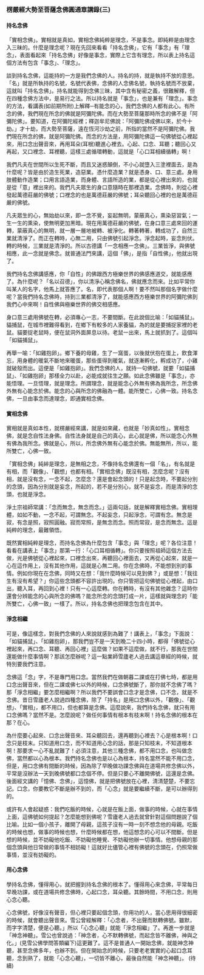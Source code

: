 ### 楞嚴經大勢至菩薩念佛圓通章講錄(三) 

#### 持名念佛

「實相念佛」。實相就是真如，實相念佛純粹是理念，不是事念。即純粹是由理念入三昧的。什麼是理念呢？現在先回來看看「持名念佛」，它有「事念」有「理念」，表面看起來「持名念佛」好像是事念，實際上它含有理念，所以表上持名這個方法有包含「事念」、「理念」。

談到持名念佛，這能持的一方是我們念佛的人。持名的持，就是執持不放的意思。「名」就是所執持的名號，名號代表佛，念佛的人念佛名號，執持名號而不放棄，這就叫「持名念佛」。持名就能得到念佛三昧，其中含有秘密之義，很難解釋，但在四種念佛方法中，是易行之法。所以持名就是「事念」，也是兼有「理念」。事念的方法，看講表(如前期所附)上解釋─有能念的心，我們念佛的人都有此心。有所念的佛，我們現在所念的佛就是阿彌陀佛。而在大勢至菩薩那時所念的佛不是「阿彌陀佛」。要知道，在阿彌陀經裡；釋迦牟尼佛說：「阿彌陀佛成佛以來，於今十劫。」才十劫，而大勢至菩薩，遠在恆河沙劫之前，所指的當然不是阿彌陀佛。我們現在所念的佛，就是阿彌陀佛。而念的方法是，用阿彌陀佛這一句佛號從心裡起來，用口念出聲音來，再用耳朵(耳根)聽進心裡去。心起、口念、耳聽；聽回心又再起，又口裡念、耳裡聽，這樣三處循環轉動，這就是「心口耳相續循轉」啊！

我們凡夫在世間所以生死不斷，而且又迷惑顛倒，不小心就墮入三塗裡面去，是為什麼呢？皆是由於造生死業，造惡業。憑什麼造業？就是憑身、口、意三處。身用肢體動作造業；口用言語造業，而身體、言語所造的業，都是從心裡出來的，也就是從「意」裡出來的。我們凡夫眾生的身口意隨時在那裡造業。念佛時，則從心裡發起萬德莊嚴的佛號；口裡念的也是萬德莊嚴的佛號；耳朵聽回心裡的也是萬德莊嚴的佛號。

凡夫眾生的心，無始劫以來，即一念不覺，妄起無明，蒙蔽真心，熏染惡習氣；一生一生的熏染，使無明更加黑暗。現在用萬德莊嚴的佛號，在身口意三處來回的運轉，蒙蔽真心的無明，就一層一層地被轉、被淨化。轉著轉著，轉成功了，自然三業就清淨了。而正在轉時，心無二用，只由佛號引起淨念。淨念起時，妄念則伏。轉的時候，三業就是清淨的。所以古德講「一念相應一念佛」。三業皆淨，與佛號相應，此一念就是佛念。就普通法門來講，這個「佛」，是指「自性佛」，他就出現了。

我們持名念佛講感應，你「自性」的佛跟西方極樂世界的佛感應道交，就能感應了。為什麼呢？「名以召德」，你以清淨心稱念佛名，佛就應念而來。比如平常你叫某人的名字，他馬上就答應了。名，即代表那個人啊！要不然叫那個名字做什麼呢？當我們持名念佛時，持到三業都清淨了，就能感應西方極樂世界的阿彌陀佛到我們心中來啊！自性佛與極樂世界的佛交相感應。

身口意三處用佛號在轉，必須專心一志，不要間斷。在此說個比喻：「如貓捕鼠」。貓捕鼠，在城市裡難得看到，在鄉下有較多的人家養貓，為的就是要捕捉家裡的老鼠。貓要捉老鼠時，便在鼠洞外面屏息以待。老鼠一出來，馬上就抓到了。這個叫「如貓捕鼠」。

再舉一喻：「如雞抱卵」。鄉下養的母雞，生了一窩蛋，以後就伏抱在蛋上，飲食渾忘，用身體的暖氣不斷地來暖蛋，那些蛋得到暖氣，就逐漸孵化，孵成功了，小雞就破殼而出。這便是「如雞抱卵」。我們念佛的人，就持一句佛號，就要「如貓捕鼠」、「如雞抱卵」那樣全力以赴，必能成就往生之願。如此念佛雖是「事念」，亦能悟理。一旦悟理，就是理念。所謂理念，就是能念心外無有佛為我所念，所念佛外無有心能念於佛。能念的心與所念的佛融為一體。能所雙亡，心佛一致。持名念佛，一旦由事念而達理念，即通實相念佛。

#### 實相念佛

實相就是真如本性，就楞嚴經來講，就是如來藏，也就是「妙真如性」。實相念佛，就是念自性法身佛。自性法身就是自己的真心，此心就是佛，所以能念心外無有佛為我所念。佛就是心，所以，所念佛外無有心能念於佛。無能無所，所以，能所雙亡，心佛一致。

「實相念佛」純綷是理念，是無相之念，不像持名念佛還有一個「名」，有名就是有相，而「觀像」、「觀想」也都有相。「實相念佛」既沒有相，怎麼念呢？沒有相，就是沒有念，一念不起，怎麼念？還是會起念頭的！只是起念時，不要起分別的念頭，因為分別就是妄念，所起的，若不是分別心，就不是妄念，而是清淨的念頭，也就是淨念。

淨土宗祖師常講：「念而無念，無念而念。」這兩句話，就是解釋實相念佛。實相理體，如如不動，一念不起，可謂無念。不起妄念，只起淨念，可謂有念。無念是寂，有念是照，寂照圓融。寂而常照，是無念而念。照而常寂，是念而無念。這是純粹的理念，最難領悟。

既然實相純粹是理念，而持名念佛為什麼包含「事念」與「理念」呢？各位注意！看看在講表上「事念」那第一行：「心口耳相循轉」。你只要按照祖師這個方法去做，光是佛號從心裡起來，口裡念出來，再聽回心裡面去，又再從心起來，就是一心在這作用上，沒有其他作用，這就是心無二用。你在念佛時，不能想到別的事情。例如你現在在念佛，同時又在想：「我什麼時候可以見到佛？」或是想：「我往生有沒有希望？」你這些念頭都不容許出現的。你只管把這句佛號從心裡起，由口出，聽入耳，再回到心裡！只有一心這麼轉。你在轉時，有沒有其他雜念？這時你還會分辨能念的心與所念的佛嗎？能念所念的念頭打成一片，這樣就與理念的「能所雙亡，心佛一致」一樣了。所以，持名念佛也把理念包含在其中。 

#### 淨念相繼

可是，像這樣念，對我們念佛的人來說就感到為難了！講表上，「事念」下面說：「如貓捕鼠」、「如雞抱卵」，那我們豈不是一天到晚二十四小時，都得「佛號從心裡起來，再口念、耳聽、再回心裡」這麼做？如果不這麼做，就不行，那我在世間還能做什麼事情啊？那該怎麼辦呢？這一點業師雪廬老人過去講這章經的時候，就特別要我們注意。

念佛這「念」字，不是專門用口念。當然我們在做朝暮二課或在打佛七時，都是用口念出聲音來，但在二課或佛七以外的時候，口念佛號斷了，那你就不念佛了嗎？那「淨念相繼」要怎麼相繼啊？所以我們不要誤會口念才是念佛，口不念，就是不念佛。昔日雪廬老人說過四種念佛，除了「持名」是用口念佛以外，「觀像」、「觀想」、「實相」，都不用口，但也都算是念佛。這麼說來，我們持名念佛，就只有用口念佛嗎？當然不是。怎麼說呢？做任何事情有根本有枝末啊！持名念佛的根本在那？在心。

為什麼要心起來、口念出聲音來、耳朵聽回去，還再聽到心裡去？心是根本啊！口念只是枝末。只知道用口念，而不知道用心念的話，那是只知枝末，不知道根本啊！那要求一心不亂就難了！必須注意，其他三種念佛，都不用口念，也叫做念佛，當然都以心為根本。我們持名念佛也是以心為根本，持名當然不能不用口念，但是，用口念佛有間斷的時候，因為除了早晚做功課念佛與在道場共修念佛以外，平常是沒辦法一天到晚佛號都口念個不停。但是只要心不離開佛號，這還是念佛。後面經文講的「憶佛、念佛」，這憶佛，就是把佛號放在心裡，清清楚楚，不要忘記。口念，你要教它不斷是辦不到的，而「心念」就是要繼續不斷，是可以辦得到的。

或許有人會起疑惑：我們吃飯的時候，心就是在飯上面，做事的時候，心就在事情上面，這佛號如何提起？怎麼能想到佛呢？雪廬老人過去就曾針對這個問題說了個比喻。比如一個小孩子，離開了母親，這孩子沒有一時一刻不想念他的母親。吃飯的時候也想，做事的時候也想，什麼時候都在想，他這想念的心可以不間斷。但是想的時候，並不妨礙他吃飯、不妨礙他睡覺、不妨礙他辦一切事情。他想母親的那個念頭與他日常做的事情不相妨礙！這就好比儘管心裡有佛號的念頭在，仍照常做事情，並沒有妨礙的。 

#### 用心念佛

學持名念佛，懂得用心，就把握到持名念佛的根本了。懂得用心來念佛，平常每日早晚功課，或在道場共修念佛時，心起口念，耳朵聽。其餘時間，不用口念，則用心念心聽。

心念佛號，好像沒有聲音，但心裡只要起個念頭，你用功的人，當心思用得很細密的時候，就會聽出聲音來。雪公曾經解釋：「心念者，不出聲而默轉佛號。雖默，而字字清楚，便是心聽。」所以「心念心聽」就能「淨念相繼」了。再進一步就是「神念神聽」。雪公也曾說過：「神念者，心不默轉佛號，而起念皆不離佛，神與之化。」(見雪公佛學問答類編下)這更難了。這不是普通人一開始念佛，就能神念神聽，甚至念佛多年，也辦不到。但在開始念的時候，只要老老實實的心起口念耳聽，念到熟了，就能「心念心聽」，一切皆不離心，最後自然能「神念神聽」。 (待續)
